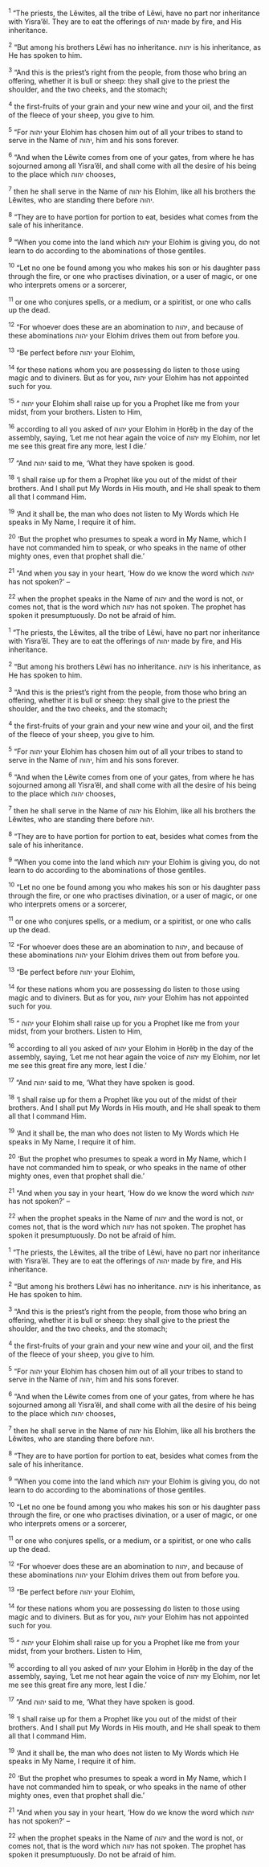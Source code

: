 <sup>1</sup> “The priests, the Lĕwites, all the tribe of Lĕwi, have no part nor inheritance with Yisra’ĕl. They are to eat the offerings of יהוה made by fire, and His inheritance.

<sup>2</sup> “But among his brothers Lĕwi has no inheritance. יהוה is his inheritance, as He has spoken to him.

<sup>3</sup> “And this is the priest’s right from the people, from those who bring an offering, whether it is bull or sheep: they shall give to the priest the shoulder, and the two cheeks, and the stomach;

<sup>4</sup> the first-fruits of your grain and your new wine and your oil, and the first of the fleece of your sheep, you give to him.

<sup>5</sup> “For יהוה your Elohim has chosen him out of all your tribes to stand to serve in the Name of יהוה, him and his sons forever.

<sup>6</sup> “And when the Lĕwite comes from one of your gates, from where he has sojourned among all Yisra’ĕl, and shall come with all the desire of his being to the place which יהוה chooses,

<sup>7</sup> then he shall serve in the Name of יהוה his Elohim, like all his brothers the Lĕwites, who are standing there before יהוה.

<sup>8</sup> “They are to have portion for portion to eat, besides what comes from the sale of his inheritance.

<sup>9</sup> “When you come into the land which יהוה your Elohim is giving you, do not learn to do according to the abominations of those gentiles.

<sup>10</sup> “Let no one be found among you who makes his son or his daughter pass through the fire, or one who practises divination, or a user of magic, or one who interprets omens or a sorcerer,

<sup>11</sup> or one who conjures spells, or a medium, or a spiritist, or one who calls up the dead.

<sup>12</sup> “For whoever does these are an abomination to יהוה, and because of these abominations יהוה your Elohim drives them out from before you.

<sup>13</sup> “Be perfect before יהוה your Elohim,

<sup>14</sup> for these nations whom you are possessing do listen to those using magic and to diviners. But as for you, יהוה your Elohim has not appointed such for you.

<sup>15</sup> “ יהוה your Elohim shall raise up for you a Prophet like me from your midst, from your brothers. Listen to Him,

<sup>16</sup> according to all you asked of יהוה your Elohim in Ḥorĕḇ in the day of the assembly, saying, ‘Let me not hear again the voice of יהוה my Elohim, nor let me see this great fire any more, lest I die.’

<sup>17</sup> “And יהוה said to me, ‘What they have spoken is good.

<sup>18</sup> ‘I shall raise up for them a Prophet like you out of the midst of their brothers. And I shall put My Words in His mouth, and He shall speak to them all that I command Him.

<sup>19</sup> ‘And it shall be, the man who does not listen to My Words which He speaks in My Name, I require it of him.

<sup>20</sup> ‘But the prophet who presumes to speak a word in My Name, which I have not commanded him to speak, or who speaks in the name of other mighty ones, even that prophet shall die.’

<sup>21</sup> “And when you say in your heart, ‘How do we know the word which יהוה has not spoken?’ –

<sup>22</sup> when the prophet speaks in the Name of יהוה and the word is not, or comes not, that is the word which יהוה has not spoken. The prophet has spoken it presumptuously. Do not be afraid of him.

<sup>1</sup> “The priests, the Lĕwites, all the tribe of Lĕwi, have no part nor inheritance with Yisra’ĕl. They are to eat the offerings of יהוה made by fire, and His inheritance.

<sup>2</sup> “But among his brothers Lĕwi has no inheritance. יהוה is his inheritance, as He has spoken to him.

<sup>3</sup> “And this is the priest’s right from the people, from those who bring an offering, whether it is bull or sheep: they shall give to the priest the shoulder, and the two cheeks, and the stomach;

<sup>4</sup> the first-fruits of your grain and your new wine and your oil, and the first of the fleece of your sheep, you give to him.

<sup>5</sup> “For יהוה your Elohim has chosen him out of all your tribes to stand to serve in the Name of יהוה, him and his sons forever.

<sup>6</sup> “And when the Lĕwite comes from one of your gates, from where he has sojourned among all Yisra’ĕl, and shall come with all the desire of his being to the place which יהוה chooses,

<sup>7</sup> then he shall serve in the Name of יהוה his Elohim, like all his brothers the Lĕwites, who are standing there before יהוה.

<sup>8</sup> “They are to have portion for portion to eat, besides what comes from the sale of his inheritance.

<sup>9</sup> “When you come into the land which יהוה your Elohim is giving you, do not learn to do according to the abominations of those gentiles.

<sup>10</sup> “Let no one be found among you who makes his son or his daughter pass through the fire, or one who practises divination, or a user of magic, or one who interprets omens or a sorcerer,

<sup>11</sup> or one who conjures spells, or a medium, or a spiritist, or one who calls up the dead.

<sup>12</sup> “For whoever does these are an abomination to יהוה, and because of these abominations יהוה your Elohim drives them out from before you.

<sup>13</sup> “Be perfect before יהוה your Elohim,

<sup>14</sup> for these nations whom you are possessing do listen to those using magic and to diviners. But as for you, יהוה your Elohim has not appointed such for you.

<sup>15</sup> “ יהוה your Elohim shall raise up for you a Prophet like me from your midst, from your brothers. Listen to Him,

<sup>16</sup> according to all you asked of יהוה your Elohim in Ḥorĕḇ in the day of the assembly, saying, ‘Let me not hear again the voice of יהוה my Elohim, nor let me see this great fire any more, lest I die.’

<sup>17</sup> “And יהוה said to me, ‘What they have spoken is good.

<sup>18</sup> ‘I shall raise up for them a Prophet like you out of the midst of their brothers. And I shall put My Words in His mouth, and He shall speak to them all that I command Him.

<sup>19</sup> ‘And it shall be, the man who does not listen to My Words which He speaks in My Name, I require it of him.

<sup>20</sup> ‘But the prophet who presumes to speak a word in My Name, which I have not commanded him to speak, or who speaks in the name of other mighty ones, even that prophet shall die.’

<sup>21</sup> “And when you say in your heart, ‘How do we know the word which יהוה has not spoken?’ –

<sup>22</sup> when the prophet speaks in the Name of יהוה and the word is not, or comes not, that is the word which יהוה has not spoken. The prophet has spoken it presumptuously. Do not be afraid of him.

<sup>1</sup> “The priests, the Lĕwites, all the tribe of Lĕwi, have no part nor inheritance with Yisra’ĕl. They are to eat the offerings of יהוה made by fire, and His inheritance.

<sup>2</sup> “But among his brothers Lĕwi has no inheritance. יהוה is his inheritance, as He has spoken to him.

<sup>3</sup> “And this is the priest’s right from the people, from those who bring an offering, whether it is bull or sheep: they shall give to the priest the shoulder, and the two cheeks, and the stomach;

<sup>4</sup> the first-fruits of your grain and your new wine and your oil, and the first of the fleece of your sheep, you give to him.

<sup>5</sup> “For יהוה your Elohim has chosen him out of all your tribes to stand to serve in the Name of יהוה, him and his sons forever.

<sup>6</sup> “And when the Lĕwite comes from one of your gates, from where he has sojourned among all Yisra’ĕl, and shall come with all the desire of his being to the place which יהוה chooses,

<sup>7</sup> then he shall serve in the Name of יהוה his Elohim, like all his brothers the Lĕwites, who are standing there before יהוה.

<sup>8</sup> “They are to have portion for portion to eat, besides what comes from the sale of his inheritance.

<sup>9</sup> “When you come into the land which יהוה your Elohim is giving you, do not learn to do according to the abominations of those gentiles.

<sup>10</sup> “Let no one be found among you who makes his son or his daughter pass through the fire, or one who practises divination, or a user of magic, or one who interprets omens or a sorcerer,

<sup>11</sup> or one who conjures spells, or a medium, or a spiritist, or one who calls up the dead.

<sup>12</sup> “For whoever does these are an abomination to יהוה, and because of these abominations יהוה your Elohim drives them out from before you.

<sup>13</sup> “Be perfect before יהוה your Elohim,

<sup>14</sup> for these nations whom you are possessing do listen to those using magic and to diviners. But as for you, יהוה your Elohim has not appointed such for you.

<sup>15</sup> “ יהוה your Elohim shall raise up for you a Prophet like me from your midst, from your brothers. Listen to Him,

<sup>16</sup> according to all you asked of יהוה your Elohim in Ḥorĕḇ in the day of the assembly, saying, ‘Let me not hear again the voice of יהוה my Elohim, nor let me see this great fire any more, lest I die.’

<sup>17</sup> “And יהוה said to me, ‘What they have spoken is good.

<sup>18</sup> ‘I shall raise up for them a Prophet like you out of the midst of their brothers. And I shall put My Words in His mouth, and He shall speak to them all that I command Him.

<sup>19</sup> ‘And it shall be, the man who does not listen to My Words which He speaks in My Name, I require it of him.

<sup>20</sup> ‘But the prophet who presumes to speak a word in My Name, which I have not commanded him to speak, or who speaks in the name of other mighty ones, even that prophet shall die.’

<sup>21</sup> “And when you say in your heart, ‘How do we know the word which יהוה has not spoken?’ –

<sup>22</sup> when the prophet speaks in the Name of יהוה and the word is not, or comes not, that is the word which יהוה has not spoken. The prophet has spoken it presumptuously. Do not be afraid of him.

